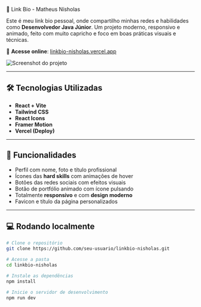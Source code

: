  🚀 Link Bio - Matheus Nísholas

Este é meu link bio pessoal, onde compartilho minhas redes e habilidades como **Desenvolvedor Java Júnior**. Um projeto moderno, responsivo e animado, feito com muito capricho e foco em boas práticas visuais e técnicas.

🔗 **Acesse online**: [linkbio-nisholas.vercel.app](https://linkbio-nisholas.vercel.app)

![Screenshot do projeto](https://raw.githubusercontent.com/seu-usuario/linkbio-nisholas/main/public/screenshot.png)

---

## 🛠️ Tecnologias Utilizadas

- **React + Vite**
- **Tailwind CSS**
- **React Icons**
- **Framer Motion**
- **Vercel (Deploy)**

---

## 📌 Funcionalidades

- Perfil com nome, foto e título profissional
- Ícones das **hard skills** com animações de hover
- Botões das redes sociais com efeitos visuais
- Botão de portfólio animado com ícone pulsando
- Totalmente **responsivo** e com **design moderno**
- Favicon e título da página personalizados

---

## 💻 Rodando localmente

```bash
# Clone o repositório
git clone https://github.com/seu-usuario/linkbio-nisholas.git

# Acesse a pasta
cd linkbio-nisholas

# Instale as dependências
npm install

# Inicie o servidor de desenvolvimento
npm run dev
